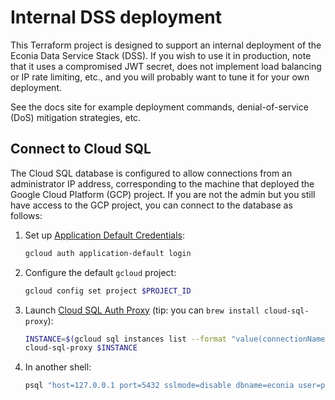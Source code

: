 # Internal DSS deployment

This Terraform project is designed to support an internal deployment of the Econia Data Service Stack (DSS).
If you wish to use it in production, note that it uses a compromised JWT secret, does not implement load balancing or IP rate limiting, etc., and you will probably want to tune it for your own deployment.

See the docs site for example deployment commands, denial-of-service (DoS) mitigation strategies, etc.

## Connect to Cloud SQL

The Cloud SQL database is configured to allow connections from an administrator IP address, corresponding to the machine that deployed the Google Cloud Platform (GCP) project.
If you are not the admin but you still have access to the GCP project, you can connect to the database as follows:

1. Set up [Application Default Credentials](https://cloud.google.com/docs/authentication/provide-credentials-adc):

   ```sh
   gcloud auth application-default login
   ```

1. Configure the default `gcloud` project:

   ```sh
   gcloud config set project $PROJECT_ID
   ```

1. Launch [Cloud SQL Auth Proxy](https://cloud.google.com/sql/docs/postgres/connect-instance-auth-proxy) (tip: you can `brew install cloud-sql-proxy`):

   ```sh
   INSTANCE=$(gcloud sql instances list --format "value(connectionName)")
   cloud-sql-proxy $INSTANCE
   ```

1. In another shell:

   ```sh
   psql "host=127.0.0.1 port=5432 sslmode=disable dbname=econia user=postgres"
   ```
